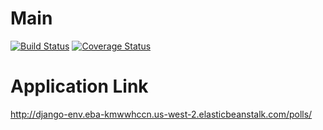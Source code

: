 # Main
[![Build Status](https://app.travis-ci.com/savnair/swe1-app.svg?branch=main)](https://app.travis-ci.com/savnair/swe1-app)
[![Coverage Status](https://coveralls.io/repos/github/savnair/swe1-app/badge.svg?branch=main)](https://coveralls.io/github/savnair/swe1-app?branch=main)

# Application Link
http://django-env.eba-kmwwhccn.us-west-2.elasticbeanstalk.com/polls/
